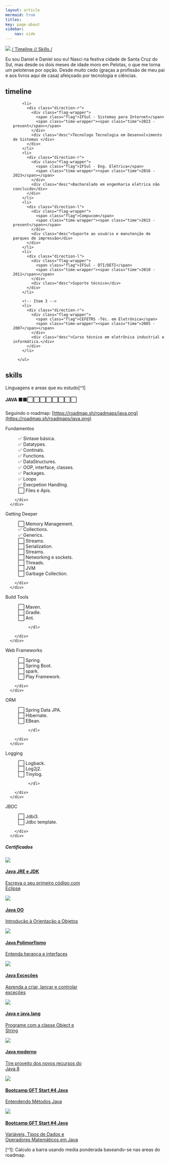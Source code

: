 ```yaml
---
layout: article
mermaid: true
titles:
key: page-about
sidebar:
    nav: side
---
```

![](/assets/header_about.png)
[/ Timeline /](/about.html#timeline)[/ Skills /](/about.html#skills)


Eu sou Daniel e Daniel sou eu! Nasci na festiva cidade de Santa Cruz do Sul, mas desde os dois meses de idade moro em Pelotas, o que me torna um pelotense por opção.  Desde muito cedo (graças a profissão de meu pai e aos livros aqui de casa) afeiçoado por tecnologia e ciências.

## timeline
<div>
      <ul class="timeline">

        <li>
          <div class="direction-r">
            <div class="flag-wrapper">
              <span class="flag">IFSul - Sistemas para Internet</span>
              <span class="time-wrapper"><span class="time">2023 - present</span></span>
            </div>
            <div class="desc">Tecnologo Tecnologia em Desenvolvimento de Sistemas </div>
          </div>
        </li>
        <li>
          <div class="direction-r">
            <div class="flag-wrapper">
              <span class="flag">IFSul - Eng. Elétrica</span>
              <span class="time-wrapper"><span class="time">2016 - 2023</span></span>
            </div>
            <div class="desc">Bacharelado em engenharia elétrica não concluido</div>
          </div>
        </li>
        <li>
          <div class="direction-l">
            <div class="flag-wrapper">
              <span class="flag">Compucom</span>
              <span class="time-wrapper"><span class="time">2015 - present</span></span>
            </div>
            <div class="desc">Suporte ao usuário e manutenção de parques de impressão</div>
          </div>
        </li>
        <li>
          <div class="direction-l">
            <div class="flag-wrapper">
              <span class="flag">IFSul - DTI/DETI</span>
              <span class="time-wrapper"><span class="time">2010 - 2011</span></span>
            </div>
            <div class="desc">Suporte técnico</div>
          </div>
        </li>

        <!-- Item 3 -->
        <li>
          <div class="direction-r">
            <div class="flag-wrapper">
              <span class="flag">CEFETRS -Téc. em Eletrônica</span>
              <span class="time-wrapper"><span class="time">2005 - 2007</span></span>
            </div>
            <div class="desc">Curso técnico em eletrõnica industrial e informática.</div>
          </div>
        </li>
        
      </ul>
</div>

## skills 
  Linguagens e areas que eu estudo[^1]
#### JAVA 🟩🟨⬜⬜⬜⬜⬜⬜⬜⬜
   Seguindo o roadmap: [https://roadmap.sh/roadmaps/java.png](https://roadmap.sh/roadmaps/java.png)
   <div class="grid"> 
      <div class="card m-3">
          <div class="card__content">
            <div class="card__header">Fundamentos</div>
              <dl>
                <dd>✅ Sintaxe básica.</dd>
                <dd>✅ Datatypes.</dd>
                <dd>✅ Continals.</dd>
                <dd>✅ Functions.</dd>
                <dd>✅ DataStructures.</dd>
                <dd>✅ OOP, interface, classes.</dd>
                <dd>✅ Packages.</dd>
                <dd>✅ Loops</dd>
                <dd>✅ Execpetion Handling.</dd>
                <dd>⬜ Files e Apis.</dd>
              </dl>
            
        </div>
      </div>
<div class="card m-3">
          <div class="card__content">
            <div class="card__header">Getting Deeper</div>
              <dl>
                <dd>⬜ Memory Management.</dd>
                <dd>✅ Collections.</dd>
                <dd>✅ Generics.</dd>
                <dd>⬜ Streams.</dd>
                <dd>⬜ Serialization.</dd>
                <dd>⬜ Streams.</dd>
                <dd>⬜ Networking e sockets.</dd>
                <dd>⬜ Threads.</dd>
                <dd>⬜ JVM</dd>
                <dd>⬜ Garbage Collection.</dd>
              </dl>
            
        </div>
      </div>
<div class="card m-3">
          <div class="card__content">
            <div class="card__header">Build Tools</div>
              <dl>
                <dd>⬜ Maven.</dd>
                <dd>⬜ Gradle.</dd>
                <dd>⬜ Ant.</dd>
           
              </dl>
            
        </div>
      </div>
  <div class="card m-3">
          <div class="card__content">
            <div class="card__header">Web Frameworks </div>
              <dl>
                <dd>⬜ Spring.</dd>
                <dd>⬜ Spring Boot.</dd>
                <dd>⬜ spark.</dd>
                <dd>⬜ Play Framework.</dd>
              </dl>
            
        </div>
      </div>
<div class="card m-3">
          <div class="card__content">
            <div class="card__header">ORM</div>
              <dl>
                <dd>⬜ Spring Data JPA.</dd>
                <dd>⬜ Hibernate.</dd>
                <dd>⬜ EBean.</dd>
           
              </dl>
            
        </div>
      </div>
<div class="card m-3">
          <div class="card__content">
            <div class="card__header">Logging</div>
              <dl>
                <dd>⬜ Logback.</dd>
                <dd>⬜ Log2j2.</dd>
                <dd>⬜ Tinylog.</dd>
           
              </dl>
            
        </div>
      </div>
<div class="card m-3">
          <div class="card__content">
            <div class="card__header">JBDC</div>
              <dl>
                <dd>⬜ Jdbi3.</dd>
                <dd>⬜ Jdbc template.</dd>         
              </dl>
            
        </div>
      </div>


  </div>
 



##### Certificados
<div class="grid">
  <a target="_blank" href="https://cursos.alura.com.br/certificate/6c8b668c-d87e-43ce-b9ec-9dbc4537a3c6" >
    <div class="card m-3 card--clickable" style="max-width: 250px; ">
      <div class="card__image p-5 mb-1 " style="max-height: 110px">
      <img class="image" src="/assets/logo-alura.svg"/>
      </div>
    <div class="card__content">
      <div class="card__header">
        <h4>Java JRE e JDK</h4>
      </div>
      <p> Escreva o seu primeiro código com Eclipse</p>
    </div>
  </div>
  </a>
  <a target="_blank" href="https://cursos.alura.com.br/certificate/e4951b1a-5e9f-46fc-9d2e-bc3b29bbfcef">
    <div class="card m-3 card--clickable" style="max-width: 250px; ">
      <div class="card__image p-5 mb-1 " style="max-height: 110px">
      <img class="image" src="/assets/logo-alura.svg"/>
      </div>
    <div class="card__content">
      <div class="card__header">
        <h4>Java OO</h4>
      </div>
      <p> Introdução à Orientação a Objetos</p>
    </div>
  </div>
  </a>
  <a target="_blank" href="https://cursos.alura.com.br/certificate/97e404a6-eeae-4470-bf04-02132b08743e" >
    <div class="card m-3 card--clickable" style="max-width: 250px; ">
      <div class="card__image p-5 mb-1 " style="max-height: 110px">
      <img class="image" src="/assets/logo-alura.svg"/>
      </div>
    <div class="card__content">
      <div class="card__header">
        <h4>Java Polimorfismo</h4>
      </div>
      <p> Entenda herança e interfaces</p>
    </div>
  </div>
  </a>
  <a target="_blank" href="https://cursos.alura.com.br/certificate/a329a9db-294e-4930-b62f-4ff488f768c9" >
    <div class="card m-3 card--clickable" style="max-width: 250px; ">
      <div class="card__image p-5 mb-1 " style="max-height: 110px">
      <img class="image" src="/assets/logo-alura.svg"/>
      </div>
    <div class="card__content">
      <div class="card__header">
        <h4>Java Exceções</h4>
      </div>
      <p> Aprenda a criar, lançar e controlar exceções</p>
    </div>
  </div>
  </a>
  <a target="_blank" href="https://cursos.alura.com.br/certificate/3963c0a8-f73f-478d-aa2a-1815cf958dd3" >
    <div class="card m-3 card--clickable" style="max-width: 250px; ">
      <div class="card__image p-5 mb-1 " style="max-height: 110px">
      <img class="image" src="/assets/logo-alura.svg"/>
      </div>
    <div class="card__content">
      <div class="card__header">
        <h4>Java e java.lang</h4>
      </div>
      <p> Programe com a classe Object e String</p>
    </div>
  </div>
  </a>
  <a target="_blank" href="https://cursos.alura.com.br/certificate/2b136ae3-47d1-42ba-8382-138144a2cdd4" >
    <div class="card m-3 card--clickable" style="max-width: 250px; ">
      <div class="card__image p-5 mb-1 " style="max-height: 110px">
      <img class="image" src="/assets/logo-alura.svg"/>
      </div>
    <div class="card__content">
      <div class="card__header">
        <h4>Java moderno</h4>
      </div>
      <p> Tire proveito dos novos recursos do Java 8 </p>
    </div>
  </div>
  </a>
  <a target="_blank" href="https://hermes.digitalinnovation.one/certificates/9BAA8A36.pdf" >
    <div class="card m-3 card--clickable" style="max-width: 250px; ">
      <div class="card__image p-5 mb-1 " style="max-height: 110px">
      <img class="image" src="/assets/logo_dio.svg"/>
      </div>
    <div class="card__content">
      <div class="card__header">
        <h4>Bootcamp GFT Start #4 Java</h4>
      </div>
      <p> Entendendo Métodos Java </p>
    </div>
  </div>
  </a>
  <a target="_blank" href="https://hermes.digitalinnovation.one/certificates/796445ED.pdf" >
    <div class="card m-3 card--clickable" style="max-width: 250px; ">
      <div class="card__image p-5 mb-1 " style="max-height: 110px">
      <img class="image" src="/assets/logo_dio.svg"/>
      </div>
    <div class="card__content">
      <div class="card__header">
        <h4>Bootcamp GFT Start #4 Java</h4>
      </div>
      <p> Variáveis, Tipos de Dados e Operadores Matemáticos em Java </p>
    </div>
  </div>
  </a>

</div>
[^1]: Calculo a barra usando media ponderada baseando-se nas areas do roadmap.